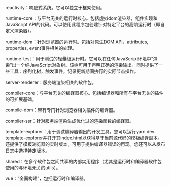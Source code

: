 reactivity：响应式系统。它可以独立于框架使用。

runtime-core：与平台无关的运行时核心。包括虚拟dom渲染器，组件实现和JavaScript API的代码。可以使用此程序包创建针对特定平台的高阶运行时（即自定义渲染器）。

runtime-dom：针对浏览器的运行时。包括对原生DOM API，attributes, properties, event事件相关的处理。

runtime-test：用于测试的轻量级运行时。它可以在任何JavaScript环境中“渲染”出一个纯JavaScript对象树。该树可用于声明正确的渲染输出。同时提供了一些工具：序列化树，触发事件，记录更新期间执行的实际节点操作。

server-renderer：服务端渲染相关的软件包。

compiler-core：与平台无关的编译器核心。包括编译器和所有与平台无关的插件的可扩展基础。

compile-dom：带有专门针对浏览器相关插件的编译器。

compiler-ssr：针对服务端渲染生成优化过的渲染函数的编译器。

template-explorer：用于调试编译器输出的开发工具。您可以运行yarn dev template-explorer并打开其index.html以获得基于当前源代码的模板编译副本。
还提供了模板浏览器的实时版本，可用于提供编译器错误的再现。您还可以从发布日志中选择特定版本。

shared：在多个软件包之间共享的内部实用程序（尤其是运行时和编译器软件包使用的与环境无关的utils）。

vue：“全面构建”，包括运行时和编译器。
